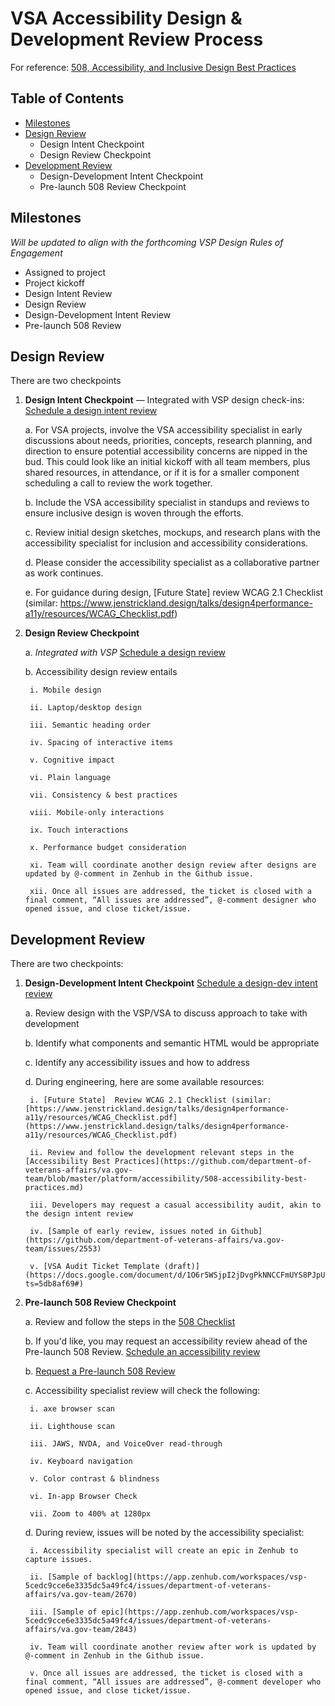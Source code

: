 # VSA Accessibility Design & Development Review Process 

For reference: [508, Accessibility, and Inclusive Design Best Practices](https://github.com/department-of-veterans-affairs/va.gov-team/blob/master/platform/accessibility/508-accessibility-best-practices.md)

## Table of Contents

- [Milestones](#milestones)
- [Design Review](#design-review)
  - Design Intent Checkpoint
  - Design Review Checkpoint
- [Development Review](#development-review)
  - Design-Development Intent Checkpoint
  - Pre-launch 508 Review Checkpoint
  
## Milestones
*Will be updated to align with the forthcoming VSP Design Rules of Engagement*
- Assigned to project
- Project kickoff
- Design Intent Review
- Design Review
- Design-Development Intent Review
- Pre-launch 508 Review

## Design Review

There are two checkpoints
1. **Design Intent Checkpoint** — Integrated with VSP design check-ins: [Schedule a design intent review](https://github.com/department-of-veterans-affairs/va.gov-team/issues/new?assignees=emilywaggoner%2C+CrystabelReiter%2Cjenstrickland&labels=508%2FAccessibility%2C+design+review%2C+product+support&template=request_design_review_vsa.md&title=Request+design+review+for+ENTER_PRODUCT_NAME)

    a. For VSA projects, involve the VSA accessibility specialist in early discussions about needs, priorities, concepts, research planning, and direction to ensure potential accessibility concerns are nipped in the bud. This could look like an initial kickoff with all team members, plus shared resources, in attendance, or if it is for a smaller component scheduling a call to review the work together. 

    b. Include the VSA accessibility specialist in standups and reviews to ensure inclusive design is woven through the efforts.

    c. Review initial design sketches, mockups, and research plans with the accessibility specialist for inclusion and accessibility considerations.

    d. Please consider the accessibility specialist as a collaborative partner as work continues. 

    e. For guidance during design, [Future State] review WCAG 2.1 Checklist (similar: https://www.jenstrickland.design/talks/design4performance-a11y/resources/WCAG_Checklist.pdf)

2. **Design Review Checkpoint** 

    a. *Integrated with VSP* [Schedule a design review](https://github.com/department-of-veterans-affairs/va.gov-team/issues/new?assignees=emilywaggoner%2C+CrystabelReiter%2Cjenstrickland&labels=508%2FAccessibility%2C+design+review%2C+product+support&template=request_design_review_vsa.md&title=Request+design+review+for+ENTER_PRODUCT_NAME)

    b. Accessibility design review entails 

        i. Mobile design
    
        ii. Laptop/desktop design
        
        iii. Semantic heading order
        
        iv. Spacing of interactive items
        
        v. Cognitive impact
        
        vi. Plain language
        
        vii. Consistency & best practices
        
        viii. Mobile-only interactions
        
        ix. Touch interactions
        
        x. Performance budget consideration
  
        xi. Team will coordinate another design review after designs are updated by @-comment in Zenhub in the Github issue.
  
        xii. Once all issues are addressed, the ticket is closed with a final comment, “All issues are addressed”, @-comment designer who opened issue, and close ticket/issue.

## Development Review

There are two checkpoints:

1. **Design-Development Intent Checkpoint** [Schedule a design-dev intent review](https://github.com/department-of-veterans-affairs/va.gov-team/blob/master/.github/ISSUE_TEMPLATE/request_dev_review_vsa.md)

    a. Review design with the VSP/VSA to discuss approach to take with development

    b. Identify what components and semantic HTML would be appropriate

    c. Identify any accessibility issues and how to address

    d. During engineering, here are some available resources:
  
        i. [Future State]  Review WCAG 2.1 Checklist (similar: [https://www.jenstrickland.design/talks/design4performance-a11y/resources/WCAG_Checklist.pdf](https://www.jenstrickland.design/talks/design4performance-a11y/resources/WCAG_Checklist.pdf)
  
        ii. Review and follow the development relevant steps in the [Accessibility Best Practices](https://github.com/department-of-veterans-affairs/va.gov-team/blob/master/platform/accessibility/508-accessibility-best-practices.md)
  
        iii. Developers may request a casual accessibility audit, akin to the design intent review
  
        iv. [Sample of early review, issues noted in Github](https://github.com/department-of-veterans-affairs/va.gov-team/issues/2553)
  
        v. [VSA Audit Ticket Template (draft)](https://docs.google.com/document/d/1O6r5WSjpI2jDvgPkNNCCFmUYS8PJpUqf6nP55tEKISo/edit?ts=5db8af69#)
    
2. **Pre-launch 508 Review Checkpoint**

    a. Review and follow the steps in the [508 Checklist](https://github.com/department-of-veterans-affairs/va.gov-team/blob/master/platform/accessibility/508-checklist.md)
    
    b. If you'd like, you may request an accessibility review ahead of the Pre-launch 508 Review. [Schedule an accessibility review](https://github.com/department-of-veterans-affairs/va.gov-team/blob/master/.github/ISSUE_TEMPLATE/request_dev_review_vsa.md)

    b. [Request a Pre-launch 508 Review](https://github.com/department-of-veterans-affairs/va.gov-team/blob/master/platform/accessibility/508-request-prelaunch-review.md)

    c. Accessibility specialist review will check the following:
  
        i. axe browser scan
        
        ii. Lighthouse scan
        
        iii. JAWS, NVDA, and VoiceOver read-through
        
        iv. Keyboard navigation
        
        v. Color contrast & blindness
        
        vi. In-app Browser Check
        
        vii. Zoom to 400% at 1280px

    d. During review, issues will be noted by the accessibility specialist:
  
        i. Accessibility specialist will create an epic in Zenhub to capture issues.
  
        ii. [Sample of backlog](https://app.zenhub.com/workspaces/vsp-5cedc9cce6e3335dc5a49fc4/issues/department-of-veterans-affairs/va.gov-team/2670)
  
        iii. [Sample of epic](https://app.zenhub.com/workspaces/vsp-5cedc9cce6e3335dc5a49fc4/issues/department-of-veterans-affairs/va.gov-team/2843)
  
        iv. Team will coordinate another review after work is updated by @-comment in Zenhub in the Github issue.

        v. Once all issues are addressed, the ticket is closed with a final comment, “All issues are addressed”, @-comment developer who opened issue, and close ticket/issue.
